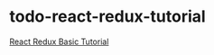 # todo-react-redux-tutorial

[React Redux Basic Tutorial](https://react-redux.js.org/introduction/basic-tutorial)
